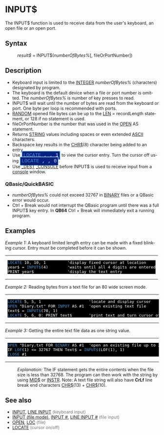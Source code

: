 <style>pre.codeide, pre.outputfixed, .outputcrt0 { background-color: #000 !important; color: #FFF !important; }</style><!DOCTYPE html>
<html class="client-nojs" dir="ltr" lang="en">
<head>
<title>INPUT$ - QB64 Phoenix Edition Wiki</title>
</head>
<body class="mediawiki ltr sitedir-ltr mw-hide-empty-elt ns-0 ns-subject page-INPUT rootpage-INPUT skin-vector action-view skin-vector-legacy vector-feature-language-in-header-enabled vector-feature-language-in-main-page-header-disabled vector-feature-language-alert-in-sidebar-disabled vector-feature-sticky-header-disabled vector-feature-sticky-header-edit-disabled vector-feature-table-of-contents-disabled vector-feature-visual-enhancement-next-disabled">
<div class="mw-body" id="content" role="main">
<a id="top"></a>
<h1 class="firstHeading mw-first-heading" id="firstHeading"><span class="mw-page-title-main">INPUT$</span></h1>
<div class="vector-body" id="bodyContent">
<div class="mw-body-content mw-content-ltr" dir="ltr" id="mw-content-text" lang="en"><div class="mw-parser-output"><p>The <a class="mw-selflink selflink">INPUT$</a> function is used to receive data from the user's keyboard, an open file or an open port.
</p>
<h2><span class="mw-headline" id="Syntax">Syntax</span></h2>
<dl><dd><i>result$</i> = <a class="mw-selflink selflink">INPUT$</a>(<i>numberOfBytes%</i>[, fileOrPortNumber])</dd></dl>
<p>
</p>
<h2><span class="mw-headline" id="Description">Description</span></h2>
<ul><li>Keyboard input is limited to the <a href="INTEGER" title="INTEGER">INTEGER</a> <i>numberOfBytes%</i> (characters) designated by program.</li>
<li>The keyboard is the default device when a file or port number is omitted. The <i>numberOfBytes%</i> is number of key presses to read.</li>
<li>INPUT$ will wait until the number of bytes are read from the keyboard or port. One byte per loop is recommended with ports.</li>
<li><a href="RANDOM" title="RANDOM">RANDOM</a> opened file bytes can be up to the <a href="LEN" title="LEN">LEN</a> = recordLength statement, or 128 if no statement is used.</li>
<li>fileOrPortNumber is the number that was used in the <a href="OPEN" title="OPEN">OPEN</a> AS statement.</li>
<li>Returns <a href="STRING" title="STRING">STRING</a> values including spaces or even extended <a href="ASCII" title="ASCII">ASCII</a> characters.</li>
<li>Backspace key results in the <a href="CHR$" title="CHR$">CHR$</a>(8) character being added to an entry.</li>
<li>Use <span style="border: 2px solid #87cefa; border-radius: 4px; padding: 4px; font-family: Courier New, monospace, Courier; font-size: 16px; white-space: nowrap; background: #082080; color: #e2e2e2;"><a href="LOCATE" title="LOCATE"><span style="color:#4593D8;">LOCATE</span></a> , , 1</span> to view the cursor entry. Turn the cursor off using <span style="border: 2px solid #87cefa; border-radius: 4px; padding: 4px; font-family: Courier New, monospace, Courier; font-size: 16px; white-space: nowrap; background: #082080; color: #e2e2e2;"><a href="LOCATE" title="LOCATE"><span style="color:#4593D8;">LOCATE</span></a> , , 0</span>.</li>
<li>Use <a href="DEST" title="DEST">_DEST</a> <a href="CONSOLE" title="CONSOLE">_CONSOLE</a> before INPUT$ is used  to receive input from a <a href="$CONSOLE" title="$CONSOLE">console</a> window.</li></ul>
<h3><span id="QBasic.2FQuickBASIC"></span><span class="mw-headline" id="QBasic/QuickBASIC">QBasic/QuickBASIC</span></h3>
<ul><li><i>numberOfBytes%</i> could not exceed 32767 in <a class="mw-redirect" href="BINARY" title="BINARY">BINARY</a> files or a QBasic error would occur.</li>
<li>Ctrl + Break would not interrupt the QBasic program until there was a full INPUT$ key entry. In <b>QB64</b> Ctrl + Break will immediately exit a running program.</li></ul>
<p>
</p>
<h2><span class="mw-headline" id="Examples">Examples</span></h2>
<p><i>Example 1:</i> A keyboard limited length entry can be made with a fixed blinking cursor. Entry must be completed before it can be shown.
</p>
<table cellpadding="15px" width="100%">
<tbody><tr>
<td><pre class="codeide"><a href="LOCATE" title="LOCATE"><span style="color:#4593D8;">LOCATE</span></a> 10, 10, 1         'display fixed cursor at location
year$ = <a class="mw-selflink selflink"><span style="color:#4593D8;">INPUT$</span></a>(4)        'waits until all 4 digits are entered
PRINT year$              'display the text entry
</pre>
</td></tr></tbody></table>
<p>
<i>Example 2:</i> Reading bytes from a text file for an 80 wide screen mode.
</p>
<table cellpadding="15px" width="100%">
<tbody><tr>
<td><pre class="codeide"><a href="LOCATE" title="LOCATE"><span style="color:#4593D8;">LOCATE</span></a> 5, 5, 1                    'locate and display cursor
<a href="OPEN" title="OPEN"><span style="color:#4593D8;">OPEN</span></a> "Diary.txt" FOR <a class="mw-redirect" href="INPUT_(file_mode)" title="INPUT (file mode)"><span style="color:#4593D8;">INPUT</span></a> AS #1  'open existing text file
text$ = <a class="mw-selflink selflink"><span style="color:#4593D8;">INPUT$</span></a>(70, 1)
<a href="LOCATE" title="LOCATE"><span style="color:#4593D8;">LOCATE</span></a> 5, 6, 0: PRINT text$       'print text and turn cursor off
</pre>
</td></tr></tbody></table>
<p>
<i>Example 3:</i> Getting the entire text file data as one string value.
</p>
<table cellpadding="15px" width="100%">
<tbody><tr>
<td><pre class="codeide"><a href="OPEN" title="OPEN"><span style="color:#4593D8;">OPEN</span></a> "Diary.txt FOR <a class="mw-redirect" href="BINARY" title="BINARY"><span style="color:#4593D8;">BINARY</span></a> AS #1  'open an existing file up to 32767 bytes
IF <a href="LOF" title="LOF"><span style="color:#4593D8;">LOF</span></a>(1) &lt;= 32767 THEN Text$ = <a class="mw-selflink selflink"><span style="color:#4593D8;">INPUT$</span></a>(LOF(1), 1)
<a href="CLOSE" title="CLOSE"><span style="color:#4593D8;">CLOSE</span></a> #1
</pre>
</td></tr></tbody></table>
<dl><dd><i>Explanation:</i> The IF statement gets the entire contents when the file size is less than 32768. The program can then work with the string by using <a href="MID$_(function)" title="MID$ (function)">MID$</a> or <a href="INSTR" title="INSTR">INSTR</a>. Note: A text file string will also have <b>CrLf</b> line break end characters <a href="CHR$" title="CHR$">CHR$</a>(13) + <a href="CHR$" title="CHR$">CHR$</a>(10).</dd></dl>
<p>
</p>
<h2><span class="mw-headline" id="See_also">See also</span></h2>
<ul><li><a href="INPUT" title="INPUT">INPUT</a>, <a href="LINE_INPUT" title="LINE INPUT">LINE INPUT</a> <span style="color:#777777;">(keyboard input)</span></li>
<li><a class="mw-redirect" href="INPUT_(file_mode)" title="INPUT (file mode)">INPUT (file mode)</a>, <a href="INPUT_(file_statement)" title="INPUT (file statement)">INPUT #</a>, <a href="LINE_INPUT_(file_statement)" title="LINE INPUT (file statement)">LINE INPUT #</a> <span style="color:#777777;">(file input)</span></li>
<li><a href="OPEN" title="OPEN">OPEN</a>, <a href="LOC" title="LOC">LOC</a> <span style="color:#777777;">(file)</span></li>
<li><a href="LOCATE" title="LOCATE">LOCATE</a> <span style="color:#777777;">(cursor on/off)</span></li></ul>
<p>
</p>
<!-- 
NewPP limit report
Cached time: 20240714192448
Cache expiry: 86400
Reduced expiry: false
Complications: [show‐toc]
CPU time usage: 0.057 seconds
Real time usage: 0.124 seconds
Preprocessor visited node count: 212/1000000
Post‐expand include size: 2204/2097152 bytes
Template argument size: 274/2097152 bytes
Highest expansion depth: 3/100
Expensive parser function count: 0/100
Unstrip recursion depth: 0/20
Unstrip post‐expand size: 0/5000000 bytes
-->
<!--
Transclusion expansion time report (%,ms,calls,template)
100.00%   98.165      1 -total
 13.96%   13.705      1 Template:PageDescription
 13.72%   13.468      5 Template:Parameter
 12.24%   12.020     14 Template:Cl
 11.77%   11.551      2 Template:InlineCode
  8.76%    8.601      1 Template:PageExamples
  7.65%    7.513      1 Template:PageSeeAlso
  7.28%    7.149      4 Template:Text
  6.00%    5.887      2 Template:InlineCodeEnd
  4.55%    4.462      1 Template:PageSyntax
-->
<!-- Saved in parser cache with key qb64pnix_mw19894-mwmb_:pcache:idhash:477-0!canonical and timestamp 20240714192448 and revision id 8136.
 -->
</div>
</div>
</div>
</div>
</body>
</html>